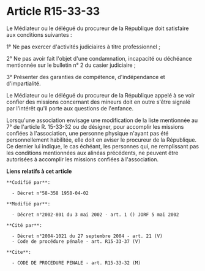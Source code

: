# Article R15-33-33

Le Médiateur ou le délégué du procureur de la République doit satisfaire aux conditions suivantes :

1° Ne pas exercer d'activités judiciaires à titre professionnel ;

2° Ne pas avoir fait l'objet d'une condamnation, incapacité ou déchéance mentionnée sur le bulletin n° 2 du casier
judiciaire ;

3° Présenter des garanties de compétence, d'indépendance et d'impartialité.

Le Médiateur ou le délégué du procureur de la République appelé à se voir confier des missions concernant des mineurs doit en
outre s'être signalé par l'intérêt qu'il porte aux questions de l'enfance.

Lorsqu'une association envisage une modification de la liste mentionnée au 7° de l'article R. 15-33-32 ou de désigner, pour
accomplir les missions confiées à l'association, une personne physique n'ayant pas été personnellement habilitée, elle doit
en aviser le procureur de la République. Ce dernier lui indique, le cas échéant, les personnes qui, ne remplissant pas les
conditions mentionnées aux alinéas précédents, ne peuvent être autorisées à accomplir les missions confiées à l'association.

**Liens relatifs à cet article**

	**Codifié par**:

	  - Décret n°58-358 1958-04-02

	**Modifié par**:

	  - Décret n°2002-801 du 3 mai 2002 - art. 1 () JORF 5 mai 2002

	**Cité par**:

	  - Décret n°2004-1021 du 27 septembre 2004 - art. 21 (V)
	  - Code de procédure pénale - art. R15-33-37 (V)

	**Cite**:

	  - CODE DE PROCEDURE PENALE - art. R15-33-32 (M)
